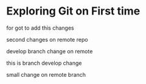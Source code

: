 # Exploring Git on First time

for got to add this changes

second changes on remote repo

develop branch change on remote

this is branch develop change

small change on remote branch
